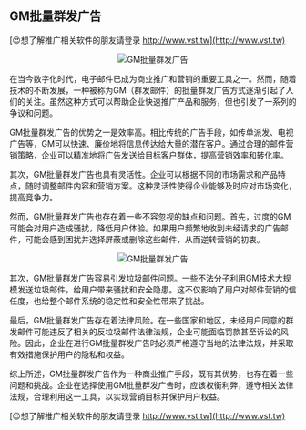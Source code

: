 ## **GM批量群发广告**

[😍想了解推广相关软件的朋友请登录 http://www.vst.tw](http://www.vst.tw)

 <center><img src="https://vst.tw/MP4/tuiguang/png/7.png" alt="GM批量群发广告"></center>

在当今数字化时代，电子邮件已成为商业推广和营销的重要工具之一。然而，随着技术的不断发展，一种被称为GM（群发邮件）的批量群发广告方式逐渐引起了人们的关注。虽然这种方式可以帮助企业快速推广产品和服务，但也引发了一系列的争议和问题。

GM批量群发广告的优势之一是效率高。相比传统的广告手段，如传单派发、电视广告等，GM可以快速、廉价地将信息传达给大量的潜在客户。通过合理的邮件营销策略，企业可以精准地将广告发送给目标客户群体，提高营销效率和转化率。

其次，GM批量群发广告也具有灵活性。企业可以根据不同的市场需求和产品特点，随时调整邮件内容和营销方案。这种灵活性使得企业能够及时应对市场变化，提高竞争力。

然而，GM批量群发广告也存在着一些不容忽视的缺点和问题。首先，过度的GM可能会对用户造成骚扰，降低用户体验。如果用户频繁地收到未经请求的广告邮件，可能会感到困扰并选择屏蔽或删除这些邮件，从而逆转营销的初衷。

 <center><img src="https://vst.tw/MP4/tuiguang/png/5.png" alt="GM批量群发广告"></center>

其次，GM批量群发广告容易引发垃圾邮件问题。一些不法分子利用GM技术大规模发送垃圾邮件，给用户带来骚扰和安全隐患。这不仅影响了用户对邮件营销的信任度，也给整个邮件系统的稳定性和安全性带来了挑战。

最后，GM批量群发广告存在着法律风险。在一些国家和地区，未经用户同意的群发邮件可能违反了相关的反垃圾邮件法律法规，企业可能面临罚款甚至诉讼的风险。因此，企业在进行GM批量群发广告时必须严格遵守当地的法律法规，并采取有效措施保护用户的隐私和权益。

综上所述，GM批量群发广告作为一种商业推广手段，既有其优势，也存在着一些问题和挑战。企业在选择使用GM批量群发广告时，应该权衡利弊，遵守相关法律法规，合理利用这一工具，以实现营销目标并保护用户权益。

[😍想了解推广相关软件的朋友请登录 http://www.vst.tw](http://www.vst.tw)



